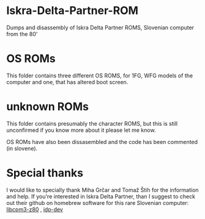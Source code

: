 # Iskra-Delta-Partner-ROM
Dumps and disassembly of Iskra Delta Partner ROMS, Slovenian computer from the 80'

# OS ROMs
This folder contains three different OS ROMS, for 1FG, WFG models of the computer and one, that has altered boot screen.

# unknown ROMs
This folder contains presumably the character ROMS, but this is still unconfirmed if you know more about it please let me know.

OS ROMs have also been dissasembled and the code has been commented (in slovene).


# Special thanks
I would like to specially thank Miha Grčar and  Tomaž Štih for the information and help.
If you're interested in Iskra Delta Partner, than I suggest to check out their github on homebrew software for this rare Slovenian computer:
[libcpm3-z80](https://github.com/tstih/libcpm3-z80 "Standard C Library for Digital Research's CP/M 3") ,
[idp-dev](https://github.com/tstih/idp-dev "Repository, dedicated to the Iskra Delta Partner development.")

